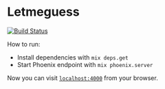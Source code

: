 # Letmeguess
[![Build Status](https://travis-ci.org/parthi82/letmeguess.svg?branch=master)](https://travis-ci.org/parthi82/letmeguess)


How to run:

  * Install dependencies with `mix deps.get`
  * Start Phoenix endpoint with `mix phoenix.server`

Now you can visit [`localhost:4000`](http://localhost:4000) from your browser.
